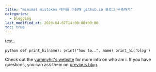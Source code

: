 ```yaml
---
title: "minimal mistakes 테마를 이용해 github.io 블로그 구축하기"
categories: 
  - blogging
last_modified_at: 2020-04-07T14:00:00+09:00
toc: true
---
```


test..

​```python
def print_hi(name):
  print("how to..", name)
print_hi('blog')
​```

Check out the [yummyhit's website][yummy-kr] for more info on who am i. If you have questions, you can ask them on [previous blog][yummy-tistory].

[yummy-kr]: http://yummyhit.kr
[yummy-tistory]: https://yummyhit.tistory.com
